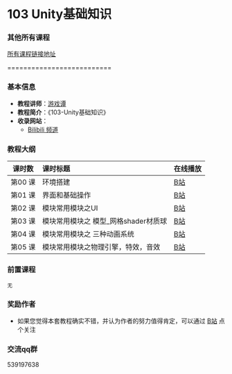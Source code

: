 # 103 Unity基础知识

### 其他所有课程
[所有课程链接地址](https://github.com/GamesTan/GameDevelopTutorials/README.md)

==========================

### 基本信息

- **教程讲师**：[游戏谭](https://space.bilibili.com/481436151)
- **教程简介**：《103-Unity基础知识》 
- **收录网站**：
	- [Bilibili 频道](https://www.bilibili.com/video/BV1Yh411h7zk?p=1) 


### 教程大纲

| 课时数 | 课时标题 | 在线播放 |
|:-----:|:--------|:-------|
|第00 课|环境搭建									|[B站](https://www.bilibili.com/video/BV1Yh411h7zk?p=1)|   	    																
|第01 课|界面和基础操作							|[B站](https://www.bilibili.com/video/BV1Yh411h7zk?p=2)|         	    										
|第02 课|模块常用模块之UI						 	|[B站](https://www.bilibili.com/video/BV1Yh411h7zk?p=3)|         	    										
|第03 课|模块常用模块之 模型_网格shader材质球		|[B站](https://www.bilibili.com/video/BV1Yh411h7zk?p=4)|        	    											
|第04 课|模块常用模块之 三种动画系统				|[B站](https://www.bilibili.com/video/BV1Yh411h7zk?p=5)|    	    															
|第05 课|模块常用模块之物理引擎，特效，音效			|[B站](https://www.bilibili.com/video/BV1Yh411h7zk?p=6)|       	    	


### 前置课程
	无

### 奖励作者
- 如果您觉得本套教程确实不错，并认为作者的努力值得肯定，可以通过 [B站](https://space.bilibili.com/481436151) 点个关注

### 交流qq群
  539197638








